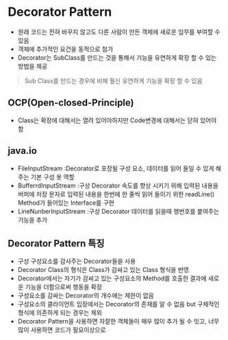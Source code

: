 Decorator Pattern
=====
+ 원래 코드는 전혀 바꾸지 않고도 다른 사람이 만든 객체에 새로운 임무를 부여할 수 있음
+ 객체에 추가적인 요건을 동적으로 첨가
+ Decorator는 SubClass를 만드는 것을 통해서 기능을 유연하게 확장 할 수 있는 방법을 제공
> Sub Class를 만드는 경우에 비해 훨신 유연하게 기능을 확장 할 수 있음

OCP(Open-closed-Principle)
------
+ Class는 확장에 대해서는 열려 있어야하지만 Code변경에 대해서는 닫혀 있어야 함


java.io
-----
+ FileInputStream
  :Decorator로 포장될 구성 요소, 데이터를 읽어 들일 수 있게 해주는 기본 구성 욧 역할
+ BufferrdInputStream
  :구상 Decorator 
   속도를 향상 시키기 위해 입력된 내용을 버퍼에 저장
   문자로 입력된 내용을 한번에 한 줄씩 읽어 들이기 위한 readLine() Method가 들어있는 Interface를 구현
+ LineNunberInputStream
  :구상 Decorator 데이터를 읽을때 행번호를 붙여주는 기능을 추가


Decorator Pattern 특징
------
+ 구상 구성요소를 감사주는 Decorator들을 사용
+ Decorator Class의 형식은 Class가 감싸고 있는 Class 형식을 반영
+ Decorator에서는 자기가 감싸고 있는 구성요소의 Method를 호출한 결과에 새로운 기능을 더함으로써 행동을 확장
+ 구성요소를 감싸는 Decorator의 개수에는 제한이 없음
+ 구성요소의 클라이언트 입장에서는 Decorator의 존재를 알 수 없음 but 구체적인 형식에 의존하게 되는 경우는 제외
+ Decorator Pattern을 사용하면 자잘한 객체들이 매우 많이 추가 될 수 잇고, 너무 많이 사용하면 코드가 필요이상으로 
